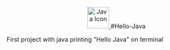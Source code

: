 <div align="center">
  <a href="https://skillicons.dev">
    <img src="https://skillicons.dev/icons?i=java" alt="Java Icon" width="50" height="50" />
  </a>
  #Hello-Java
</div>



First project with java printing "Hello Java" on terminal
